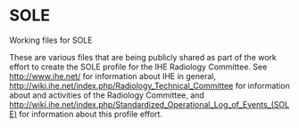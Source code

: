 # SOLE
Working files for SOLE

These are various files that are being publicly shared as part of the work effort to create the SOLE profile for the IHE Radiology Committee.  See http://www.ihe.net/ for information about IHE in general, http://wiki.ihe.net/index.php/Radiology_Technical_Committee for information about and activities of the Radiology Committee, and http://wiki.ihe.net/index.php/Standardized_Operational_Log_of_Events_(SOLE) for information about this profile effort.
